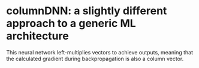 # columnDNN: a slightly different approach to a generic ML architecture

This neural network left-multiplies vectors to achieve outputs, meaning that the calculated gradient during backpropagation is also a column vector.
